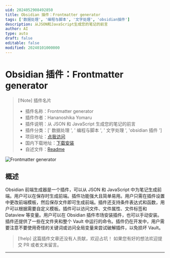 ```yaml
---
uid: 2024052908492850
title: Obsidian 插件：Frontmatter generator
tags: ['数据处理', '编程与脚本', '文字处理', 'obsidian插件']
description: 从JSON和JavaScript生成您的笔记的前言
author: AI
type: auto
draft: false
editable: false
modified: 20240101000000
---
```


# Obsidian 插件：Frontmatter generator

> [!Note] 插件名片
> - 插件名称：Frontmatter generator
> - 插件作者：Hananoshika Yomaru
> - 插件说明：从 JSON 和 JavaScript 生成您的笔记的前言
> - 插件分类：[' 数据处理 ', ' 编程与脚本 ', ' 文字处理 ', 'obsidian 插件 ']
> - 项目地址：[点我访问](https://github.com/HananoshikaYomaru/Obsidian-Frontmatter-Generator)
> - 国内下载地址：[下载安装](https://pkmer.cn/products/plugin/pluginMarket/?frontmatter-generator)
> - 自述文件：[Readme](https://ghproxy.net/https://raw.githubusercontent.com/HananoshikaYomaru/Obsidian-Frontmatter-Generator/main/README.md)

![Frontmatter generator](https://cdn.pkmer.cn/covers/frontmatter-generator.jpeg!pkmer)

## 概述

Obsidian 前端生成器是一个插件，可以从 JSON 和 JavaScript 中为笔记生成前端。用户可以在保存时生成前端。插件功能强大且简单易用。用户只需在插件设置中更改前端模板，然后保存文件即可生成前端。插件还支持条件表达式和函数，用户可以根据需要自定义模板。插件可以访问文件、文件属性、文件标签和 Dataview 等变量。用户可以在 Obsidian 插件市场安装插件，也可以手动安装。插件还提供了一些在文件夹和整个 Vault 中运行的命令。插件仍在开发中，用户需要注意不要使用奇怪的关键词或访问全局变量来尝试破解插件，以免损坏 Vault。

> [!help]
> 这篇插件文章还没有人贡献，欢迎占坑！
> 如果您有好的想法欢迎提交 PR 或者文末留言。

---



